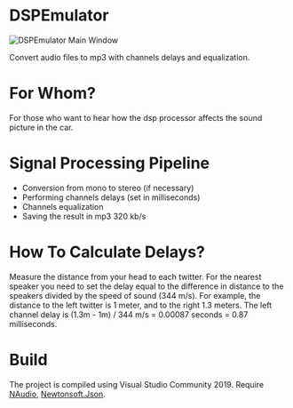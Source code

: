 # DSPEmulator
![DSPEmulator Main Window](https://user-images.githubusercontent.com/54595612/81505493-3f506700-92f8-11ea-8a18-cf1d5647c470.png)

Convert audio files to mp3 with channels delays and equalization.
# For Whom?
For those who want to hear how the dsp processor affects the sound picture in the car.
# Signal Processing Pipeline
* Conversion from mono to stereo (if necessary)
* Performing channels delays (set in milliseconds)
* Channels equalization
* Saving the result in mp3 320 kb/s
# How To Calculate Delays?
Measure the distance from your head to each twitter. 
For the nearest speaker you need to set the delay equal to the difference in distance to the speakers divided by the speed of sound (344 m/s).
For example, the distance to the left twitter is 1 meter, and to the right 1.3 meters. 
The left channel delay is (1.3m - 1m) / 344 m/s = 0.00087 seconds = 0.87 milliseconds.
# Build
The project is compiled using Visual Studio Community 2019. Require [NAudio](https://github.com/naudio/NAudio), [Newtonsoft.Json](https://github.com/JamesNK/Newtonsoft.Json).
